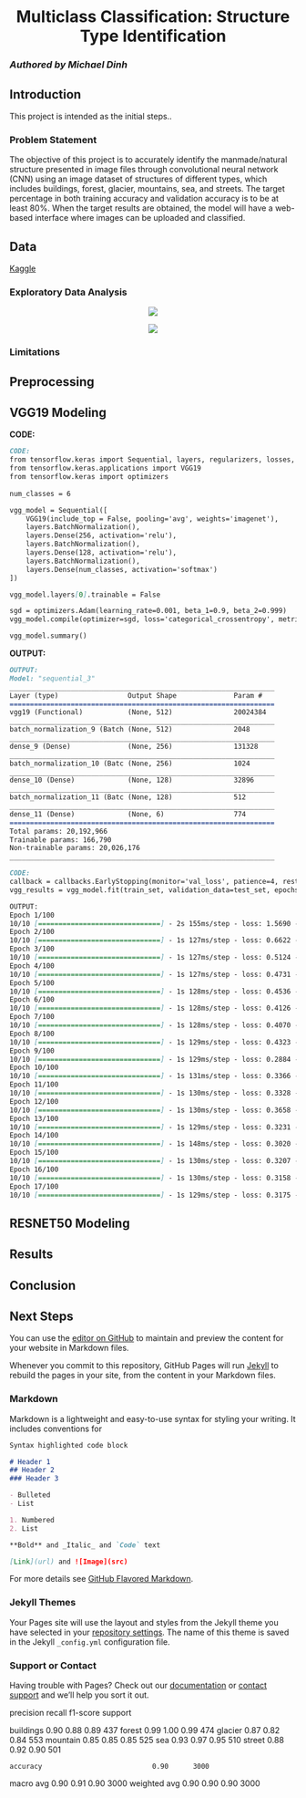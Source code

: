<div align="center">
  <h1>Multiclass Classification: Structure Type Identification</h1>
</div>
<h3 style="font-style: italic;">Authored by Michael Dinh<h3>
  
## Introduction
  
This project is intended as the initial steps..
  
### Problem Statement
The objective of this project is to accurately identify the manmade/natural structure presented in image files through convolutional neural network (CNN) using an image dataset of structures of different types, which includes buildings, forest, glacier, mountains, sea, and streets. The target percentage in both training accuracy and validation accuracy is to be at least 80%. When the target results are obtained, the model will have a web-based interface where images can be uploaded and classified.

## Data
  [Kaggle](https://www.kaggle.com/puneet6060/intel-image-classification)
  
### Exploratory Data Analysis

  

<p align="center">
  <img src="https://user-images.githubusercontent.com/46685852/126672473-2e2409b2-9384-4654-84a9-4b120fb0fb03.png">
</p>
  
<p align="center">
  <img src="https://user-images.githubusercontent.com/46685852/126688519-aa63c645-e6ad-448a-b543-d6ef80fecd47.png">
</p>
  
### Limitations

## Preprocessing

## VGG19 Modeling 

**CODE:**
```markdown
CODE:
from tensorflow.keras import Sequential, layers, regularizers, losses, callbacks, models
from tensorflow.keras.applications import VGG19
from tensorflow.keras import optimizers
  
num_classes = 6

vgg_model = Sequential([
    VGG19(include_top = False, pooling='avg', weights='imagenet'),
    layers.BatchNormalization(),
    layers.Dense(256, activation='relu'),
    layers.BatchNormalization(),
    layers.Dense(128, activation='relu'),
    layers.BatchNormalization(),
    layers.Dense(num_classes, activation='softmax')
])

vgg_model.layers[0].trainable = False

sgd = optimizers.Adam(learning_rate=0.001, beta_1=0.9, beta_2=0.999)
vgg_model.compile(optimizer=sgd, loss='categorical_crossentropy', metrics=['accuracy'])

vgg_model.summary()
```
**OUTPUT:**
```markdown
OUTPUT:
Model: "sequential_3"
_________________________________________________________________
Layer (type)                 Output Shape              Param #   
=================================================================
vgg19 (Functional)           (None, 512)               20024384  
_________________________________________________________________
batch_normalization_9 (Batch (None, 512)               2048      
_________________________________________________________________
dense_9 (Dense)              (None, 256)               131328    
_________________________________________________________________
batch_normalization_10 (Batc (None, 256)               1024      
_________________________________________________________________
dense_10 (Dense)             (None, 128)               32896     
_________________________________________________________________
batch_normalization_11 (Batc (None, 128)               512       
_________________________________________________________________
dense_11 (Dense)             (None, 6)                 774       
=================================================================
Total params: 20,192,966
Trainable params: 166,790
Non-trainable params: 20,026,176
_________________________________________________________________
```

```markdown
CODE:
callback = callbacks.EarlyStopping(monitor='val_loss', patience=4, restore_best_weights=True)
vgg_results = vgg_model.fit(train_set, validation_data=test_set, epochs=100, steps_per_epoch=10, validation_steps=10, callbacks=[callback])

OUTPUT:
Epoch 1/100
10/10 [==============================] - 2s 155ms/step - loss: 1.5690 - accuracy: 0.4250 - val_loss: 1.4302 - val_accuracy: 0.5781
Epoch 2/100
10/10 [==============================] - 1s 127ms/step - loss: 0.6622 - accuracy: 0.7812 - val_loss: 0.9832 - val_accuracy: 0.6531
Epoch 3/100
10/10 [==============================] - 1s 127ms/step - loss: 0.5124 - accuracy: 0.8344 - val_loss: 0.8827 - val_accuracy: 0.7531
Epoch 4/100
10/10 [==============================] - 1s 127ms/step - loss: 0.4731 - accuracy: 0.8281 - val_loss: 0.6478 - val_accuracy: 0.7937
Epoch 5/100
10/10 [==============================] - 1s 128ms/step - loss: 0.4536 - accuracy: 0.8344 - val_loss: 0.5416 - val_accuracy: 0.8375
Epoch 6/100
10/10 [==============================] - 1s 128ms/step - loss: 0.4126 - accuracy: 0.8438 - val_loss: 0.3755 - val_accuracy: 0.8875
Epoch 7/100
10/10 [==============================] - 1s 128ms/step - loss: 0.4070 - accuracy: 0.8594 - val_loss: 0.4433 - val_accuracy: 0.8500
Epoch 8/100
10/10 [==============================] - 1s 129ms/step - loss: 0.4323 - accuracy: 0.8344 - val_loss: 0.4056 - val_accuracy: 0.8781
Epoch 9/100
10/10 [==============================] - 1s 129ms/step - loss: 0.2884 - accuracy: 0.9000 - val_loss: 0.4439 - val_accuracy: 0.8469
Epoch 10/100
10/10 [==============================] - 1s 131ms/step - loss: 0.3366 - accuracy: 0.8781 - val_loss: 0.3357 - val_accuracy: 0.8813
Epoch 11/100
10/10 [==============================] - 1s 130ms/step - loss: 0.3328 - accuracy: 0.8813 - val_loss: 0.3875 - val_accuracy: 0.8750
Epoch 12/100
10/10 [==============================] - 1s 130ms/step - loss: 0.3658 - accuracy: 0.8750 - val_loss: 0.4408 - val_accuracy: 0.8531
Epoch 13/100
10/10 [==============================] - 1s 129ms/step - loss: 0.3231 - accuracy: 0.8938 - val_loss: 0.2841 - val_accuracy: 0.8969
Epoch 14/100
10/10 [==============================] - 1s 148ms/step - loss: 0.3020 - accuracy: 0.9156 - val_loss: 0.3482 - val_accuracy: 0.8594
Epoch 15/100
10/10 [==============================] - 1s 130ms/step - loss: 0.3207 - accuracy: 0.8938 - val_loss: 0.2843 - val_accuracy: 0.8750
Epoch 16/100
10/10 [==============================] - 1s 130ms/step - loss: 0.3158 - accuracy: 0.8844 - val_loss: 0.3054 - val_accuracy: 0.8844
Epoch 17/100
10/10 [==============================] - 1s 129ms/step - loss: 0.3175 - accuracy: 0.9062 - val_loss: 0.3209 - val_accuracy: 0.8781
```
## RESNET50 Modeling

## Results

## Conclusion

## Next Steps

You can use the [editor on GitHub](https://github.com/mdinh1/multi-classification/edit/gh-pages/index.md) to maintain and preview the content for your website in Markdown files.

Whenever you commit to this repository, GitHub Pages will run [Jekyll](https://jekyllrb.com/) to rebuild the pages in your site, from the content in your Markdown files.

### Markdown

Markdown is a lightweight and easy-to-use syntax for styling your writing. It includes conventions for

```markdown
Syntax highlighted code block

# Header 1
## Header 2
### Header 3

- Bulleted
- List

1. Numbered
2. List

**Bold** and _Italic_ and `Code` text

[Link](url) and ![Image](src)
```

For more details see [GitHub Flavored Markdown](https://guides.github.com/features/mastering-markdown/).

### Jekyll Themes

Your Pages site will use the layout and styles from the Jekyll theme you have selected in your [repository settings](https://github.com/mdinh1/multi-classification/settings/pages). The name of this theme is saved in the Jekyll `_config.yml` configuration file.

### Support or Contact

Having trouble with Pages? Check out our [documentation](https://docs.github.com/categories/github-pages-basics/) or [contact support](https://support.github.com/contact) and we’ll help you sort it out.




precision    recall  f1-score   support

   buildings       0.90      0.88      0.89       437
      forest       0.99      1.00      0.99       474
     glacier       0.87      0.82      0.84       553
    mountain       0.85      0.85      0.85       525
         sea       0.93      0.97      0.95       510
      street       0.88      0.92      0.90       501

    accuracy                           0.90      3000
   macro avg       0.90      0.91      0.90      3000
weighted avg       0.90      0.90      0.90      3000
